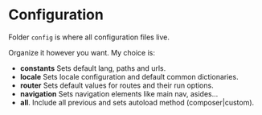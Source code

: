 # Configuration

Folder `config` is where all configuration files live.

Organize it however you want. My choice is:

- **constants** Sets default lang, paths and urls.
- **locale** Sets locale configuration and default common dictionaries.
- **router** Sets default values for routes and their run options.
- **navigation** Sets navigation elements like main nav, asides...
- **all**. Include all previous and sets autoload method (composer|custom).